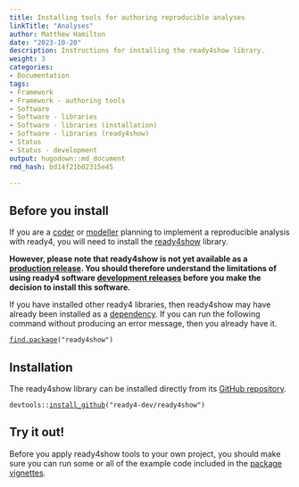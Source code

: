 ```yaml
---
title: Installing tools for authoring reproducible analyses
linkTitle: "Analyses"
author: Matthew Hamilton
date: "2023-10-20"
description: Instructions for installing the ready4show library.
weight: 3
categories: 
- Documentation
tags: 
- Framework
- Framework - authoring tools
- Software
- Software - libraries
- Software - libraries (installation)
- Software - libraries (ready4show)
- Status
- Status - development
output: hugodown::md_document
rmd_hash: bd14f21b02315e45

---
```


## Before you install

If you are a [coder](/docs/getting-started/users/coder/) or [modeller](/docs/getting-started/users/modeller) planning to implement a reproducible analysis with ready4, you will need to install the [ready4show](https://ready4-dev.github.io/ready4show/) library.

**However, please note that ready4show is not yet available as a [production release](/docs/software/status/production-releases/). You should therefore understand the limitations of using ready4 software [development releases](/docs/software/status/development-releases/) before you make the decision to install this software.**

If you have installed other ready4 libraries, then ready4show may have already been installed as a [dependency](/docs/software/libraries/dependencies/). If you can run the following command without producing an error message, then you already have it.

<div class="highlight">

<pre class='chroma'><code class='language-r' data-lang='r'><span><span class='nf'><a href='https://rdrr.io/r/base/find.package.html'>find.package</a></span><span class='o'>(</span><span class='s'>"ready4show"</span><span class='o'>)</span></span></code></pre>

</div>

## Installation

The ready4show library can be installed directly from its [GitHub repository](https://github.com/ready4-dev/ready4show).

<div class="highlight">

<pre class='chroma'><code class='language-r' data-lang='r'><span><span class='nf'>devtools</span><span class='nf'>::</span><span class='nf'><a href='https://remotes.r-lib.org/reference/install_github.html'>install_github</a></span><span class='o'>(</span><span class='s'>"ready4-dev/ready4show"</span><span class='o'>)</span></span></code></pre>

</div>

## Try it out!

Before you apply ready4show tools to your own project, you should make sure you can run some or all of the example code included in the [package vignettes](https://ready4-dev.github.io/ready4show/articles/).

